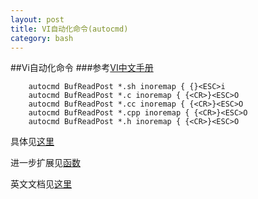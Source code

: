 ```yaml
---
layout: post
title: VI自动化命令(autocmd)
category: bash
---
```


##Vi自动化命令
###参考[VI中文手册](http://vimcdoc.sourceforge.net/doc/help.html)

        autocmd BufReadPost *.sh inoremap { {}<ESC>i
        autocmd BufReadPost *.c inoremap { {<CR>}<ESC>O
        autocmd BufReadPost *.cc inoremap { {<CR>}<ESC>O
        autocmd BufReadPost *.cpp inoremap { {<CR>}<ESC>O
        autocmd BufReadPost *.h inoremap { {<CR>}<ESC>O
        
具体见[这里](http://vimcdoc.sourceforge.net/doc/autocmd.html#autocmd.txt)

进一步扩展见[函数](http://vimcdoc.sourceforge.net/doc/eval.html#eval.txt)

英文文档见[这里](http://vimdoc.sourceforge.net/htmldoc/usr_toc.html)




